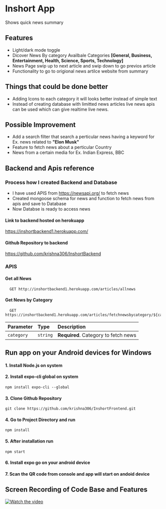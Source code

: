 
# Inshort App

Shows quick news summary


## Features

- Light/dark mode toggle
- Dicover News By category  Availbale Categories **[General, Business, Entertainment, Health, Science, Sports, Technology]**
- News Page swip up to next article and swip down to go previos article
- Functionality to go to origional news artilce website from summary
## Things that could be done better
- Adding Icons to each category it will looks better instead of simple text
- Instead of creating database with limitted news articles live news apis can be used which can give realtime live news.
## Possible Improvement
- Add a search filter that search a perticular news having a keyword for Ex. news related to **"Elon Musk"**
- Feature to fetch news about a perticular Country
- News from a certain media for Ex. Indian Express, BBC

## Backend and Apis reference

### Process how I created Backend and Database
- I have used APIS from https://newsapi.org/ to fetch news 
- Created mongoose schema for news and function to fetch news from apis and save to Database
- Now Databse is ready to access news
#### Link to backend hosted on herokuapp
https://inshortbackend1.herokuapp.com/
#### Github Repository to backend
https://github.com/krishna306/InshortBackend

### APIS
#### Get all News

```http
  GET http://inshortbackend1.herokuapp.com/articles/allnews
```

#### Get News by Category

```http
  GET https://inshortbackend1.herokuapp.com/articles/fetchnewsbycategory/${category}
```

| Parameter | Type     | Description                       |
| :-------- | :------- | :-------------------------------- |
| `category`      | `string` | **Required**. Category  to fetch news |



## Run app on your Android devices for Windows
#### 1. Install Node.js on system
#### 2. Install expo-cli global on system
```
npm install expo-cli --global
```
#### 3. Clone Github Repository
```
git clone https://github.com/krishna306/InshortFrontend.git
```
#### 4. Go to Project Directory and run
```
npm install
```
#### 5. After installation run
```
npm start
```
#### 6. Install expo go on your android device
#### 7. Scan the QR code from console and app will start on andoid device
## Screen Recording of Code Base and Features
[![Watch the video](https://user-images.githubusercontent.com/66921841/200882727-9213e713-3e5f-4118-b4bf-da6490092acf.jpg)](https://youtu.be/9vRqEWtOKvA)

